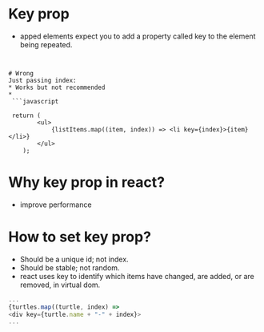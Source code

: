 

# Key prop
* apped elements expect you to add a property called key to the element being
  repeated. 


```


# Wrong
Just passing index: 
* Works but not recommended
* 
 ```javascript
 
 return (
        <ul>
            {listItems.map((item, index)) => <li key={index}>{item}</li>}
        </ul>
    );
 ```
 

# Why key prop in react? 
* improve performance

# How to set key prop?
* Should be a unique id; not index. 
* Should be stable; not random.
* react uses key to identify which items have changed, are added, or are removed, in virtual dom. 



```javascript
...
{turtles.map((turtle, index) =>
<div key={turtle.name + "-" + index}>
...

